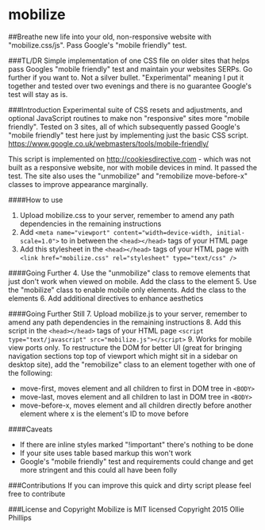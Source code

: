 # mobilize

##Breathe new life into your old, non-responsive website with "mobilize.css/js". Pass Google's "mobile friendly" test. 

###TL/DR
Simple implementation of one CSS file on older sites that helps pass Googles "mobile friendly" test and maintain your websites SERPs. Go further if you want to. Not a silver bullet. "Experimental" meaning I put it together and tested over two evenings and there is no guarantee Google's test will stay as is.

###Introduction
Experimental suite of CSS resets and adjustments, and optional JavaScript routines to make non "responsive" sites more "mobile friendly". Tested on 3 sites, all of which subsequently passed Google's "mobile friendly" test here just by implementing just the basic CSS script. https://www.google.co.uk/webmasters/tools/mobile-friendly/

This script is implemented on http://cookiesdirective.com - which was not built as a responsive website, nor with mobile devices in mind. It passed the test. The site also uses the "unmobilize" and "remobilize move-before-x" classes to improve appearance marginally.

####How to use
1. Upload mobilize.css to your server, remember to amend any path dependencies in the remaining instructions
2. Add ```<meta name="viewport" content="width=device-width, initial-scale=1.0">``` to in between the ```<head></head>``` tags of your HTML page
3. Add this stylesheet in the ```<head></head>``` tags of your HTML page with ```<link href="mobilize.css" rel="stylesheet" type="text/css" />```


####Going Further
4. Use the "unmobilize" class to remove elements that just don't work when viewed on mobile. Add the class to the element
5. Use the "mobilize" class to enable mobile only elements. Add the class to the elements
6. Add additional directives to enhance aesthetics

####Going Further Still
7. Upload mobilize.js to your server, remember to amend any path dependencies in the remaining instructions
8. Add this script in the ```<head></head>``` tags of your HTML page ```<script type="text/javascript" src="mobilize.js"></script>```
9. Works for mobile view ports only. To restructure the DOM for better UI (great for bringing navigation sections top top of viewport which might sit in a sidebar on desktop site), add the "remobilize" class to an element together with one of the following:
  * move-first, moves element and all children to first in DOM tree in ```<BODY>```
  * move-last, moves element and all children to last in DOM tree in ```<BODY>```
  * move-before-x, moves element and all children directly before another element where x is the element's ID to move before

####Caveats
* If there are inline styles marked "!important" there's nothing to be done
* If your site uses table based markup this won't work
* Google's "mobile friendly" test and requirements could change and get more stringent and this could all have been folly

###Contributions
If you can improve this quick and dirty script please feel free to contribute

###License and Copyright
Mobilize is MIT licensed
Copyright 2015 Ollie Phillips